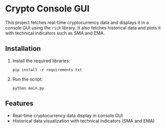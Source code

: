 # Crypto Console GUI

This project fetches real-time cryptocurrency data and displays it in a console GUI using the `rich` library. It also fetches historical data and plots it with technical indicators such as SMA and EMA.

## Installation

1. Install the required libraries:
    ```
    pip install -r requirements.txt
    ```

2. Run the script:
    ```
    python main.py
    ```

## Features

- Real-time cryptocurrency data display in console GUI
- Historical data visualization with technical indicators (SMA and EMA)
